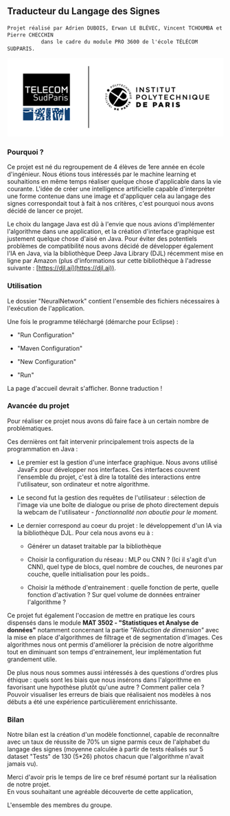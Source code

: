 ## Traducteur du Langage des Signes


    Projet réalisé par Adrien DUBOIS, Erwan LE BLÉVEC, Vincent TCHOUMBA et Pierre CHECCHIN 
               dans le cadre du module PRO 3600 de l'école TÉLÉCOM SUDPARIS.

![Test](https://github.com/Erwanlbv/Projet-Info/blob/master/NeuralNetwork/src/main/resources/Logo_TSP_Colored.png)

### Pourquoi ?

Ce projet est né du regroupement de 4 élèves de 1ere année en école
d'ingénieur. Nous étions tous intéressés par le machine learning et
souhaitions en même temps réaliser quelque chose d'applicable dans la
vie courante. L'idée de créer une intelligence artificielle capable
d'interpréter une forme contenue dans une image et d'appliquer cela au
langage des signes correspondait tout à fait à nos critères, c'est
pourquoi nous avons décidé de lancer ce projet.

Le choix du langage Java est dû à l'envie que nous avions d'implémenter
l'algorithme dans une application, et la création d'interface graphique
est justement quelque chose d'aisé en Java. Pour éviter des potentiels
problèmes de compatibilité nous avons décidé de développer également
l'IA en Java, via la bibliothèque Deep Java Library (DJL) récemment mise
en ligne par Amazon (plus d'informations sur cette bibliothèque à
l'adresse suivante : [https://djl.ai](https://djl.ai)).

### Utilisation 

Le dossier "NeuralNetwork" contient l'ensemble des fichiers nécessaires
à l'exécution de l'application.

Une fois le programme téléchargé (démarche pour Eclipse) :

-   "Run Configuration"

-   "Maven Configuration"

-   "New Configuration"

-   "Run"

La page d'accueil devrait s'afficher. Bonne traduction !

### Avancée du projet 

Pour réaliser ce projet nous avons dû faire face à un certain nombre de
problématiques.

Ces dernières ont fait intervenir principalement trois aspects de la
programmation en Java :

-   Le premier est la gestion d'une interface graphique. Nous avons utilisé JavaFx pour développer nos interfaces. Ces interfaces
    couvrent l'ensemble du projet, c'est à dire la totalité des interactions entre l'utilisateur, son ordinateur et notre algorithme.

-   Le second fut la gestion des requêtes de l'utilisateur : sélection de l'image via une boîte de dialogue ou prise de photo directement 
    depuis la webcam de l'utilisateur - *fonctionnalité non aboutie pour le moment.*

-   Le dernier correspond au coeur du projet : le développement d'un IA via la bibliothèque DJL. Pour cela nous avons eu à :

    -   Générer un dataset traitable par la bibliothèque

    -   Choisir la configuration du réseau : MLP ou CNN ? (Ici il s'agit d'un CNN), quel type de blocs, quel nombre de couches, de
        neurones par couche, quelle initialisation pour les poids..

    -   Choisir la méthode d'entrainement : quelle fonction de perte, quelle fonction d'activation ? Sur quel volume de données entrainer l'algorithme ?

Ce projet fut également l'occasion de mettre en pratique les cours
dispensés dans le module **MAT 3502 - "Statistiques et Analyse de
données"** notamment concernant la partie *"Réduction de dimension"* avec
la mise en place d'algorithmes de filtrage et de segmentation d'images.
Ces algorithmes nous ont permis d'améliorer la précision de notre
algorithme tout en diminuant son temps d'entrainement, leur
implémentation fut grandement utile.

De plus nous nous sommes aussi intéressés à des questions d'ordres plus
éthique : quels sont les biais que nous insérons dans l'algorithme en
favorisant une hypothèse plutôt qu'une autre ? Comment palier cela ?
Pouvoir visualiser les erreurs de biais que réalisaient nos modèles à
nos débuts a été une expérience particulièrement enrichissante.

### Bilan 

Notre bilan est la création d'un modèle fonctionnel, capable de
reconnaître avec un taux de réussite de 70% un signe parmis ceux de
l'alphabet du langage des signes (moyenne calculée à
partir de tests réalisés sur 5 dataset "Tests" de 130 (5\*26) photos
chacun que l'algorithme n'avait jamais vu).

Merci d'avoir pris le temps de lire ce bref résumé portant sur la
réalisation de notre projet.  
En vous souhaitant une agréable découverte de cette application,

L'ensemble des membres du groupe.
